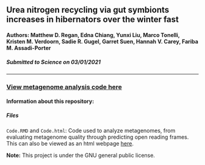 ## Urea nitrogen recycling via gut symbionts increases in hibernators over the winter fast
  
#### **Authors:** Matthew D. Regan, Edna Chiang, Yunxi Liu, Marco Tonelli, Kristen M. Verdoorn, Sadie R. Gugel, Garret Suen, Hannah V. Carey, Fariba M. Assadi-Porter
  
##### Submitted to Science on 03/01/2021
  
**********
### [View metagenome analysis code here](https://rpubs.com/ednachiang/Urea)
  
#### Information about this repository:  
  
##### **Files**
`Code.RMD` and `Code.html`: Code used to analyze metagenomes, from evaluating metagenome quality through predicting open reading frames. This can also be viewed as an html webpage [here](https://rpubs.com/ednachiang/Urea).

**Note:**  This project is under the GNU general public license.
